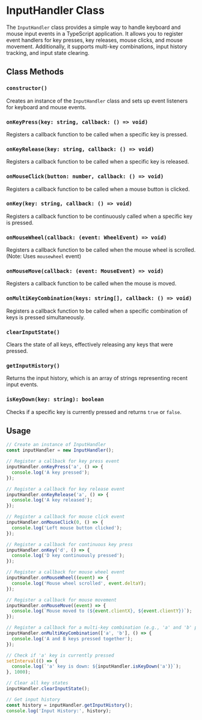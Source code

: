 # InputHandler Class

The `InputHandler` class provides a simple way to handle keyboard and mouse input events in a TypeScript application. It allows you to register event handlers for key presses, key releases, mouse clicks, and mouse movement. Additionally, it supports multi-key combinations, input history tracking, and input state clearing.

## Class Methods

### `constructor()`

Creates an instance of the `InputHandler` class and sets up event listeners for keyboard and mouse events.

### `onKeyPress(key: string, callback: () => void)`

Registers a callback function to be called when a specific key is pressed.

### `onKeyRelease(key: string, callback: () => void)`

Registers a callback function to be called when a specific key is released.

### `onMouseClick(button: number, callback: () => void)`

Registers a callback function to be called when a mouse button is clicked.

### `onKey(key: string, callback: () => void)`

Registers a callback function to be continuously called when a specific key is pressed.

### `onMouseWheel(callback: (event: WheelEvent) => void)`

Registers a callback function to be called when the mouse wheel is scrolled. (Note: Uses `mousewheel` event)

### `onMouseMove(callback: (event: MouseEvent) => void)`

Registers a callback function to be called when the mouse is moved.

### `onMultiKeyCombination(keys: string[], callback: () => void)`

Registers a callback function to be called when a specific combination of keys is pressed simultaneously.

### `clearInputState()`

Clears the state of all keys, effectively releasing any keys that were pressed.

### `getInputHistory()`

Returns the input history, which is an array of strings representing recent input events.

### `isKeyDown(key: string): boolean`

Checks if a specific key is currently pressed and returns `true` or `false`.

## Usage

```typescript
// Create an instance of InputHandler
const inputHandler = new InputHandler();

// Register a callback for key press event
inputHandler.onKeyPress('a', () => {
  console.log('A key pressed');
});

// Register a callback for key release event
inputHandler.onKeyRelease('a', () => {
  console.log('A key released');
});

// Register a callback for mouse click event
inputHandler.onMouseClick(0, () => {
  console.log('Left mouse button clicked');
});

// Register a callback for continuous key press
inputHandler.onKey('d', () => {
  console.log('D key continuously pressed');
});

// Register a callback for mouse wheel event
inputHandler.onMouseWheel((event) => {
  console.log('Mouse wheel scrolled', event.deltaY);
});

// Register a callback for mouse movement
inputHandler.onMouseMove((event) => {
  console.log(`Mouse moved to (${event.clientX}, ${event.clientY})`);
});

// Register a callback for a multi-key combination (e.g., 'a' and 'b' pressed together)
inputHandler.onMultiKeyCombination(['a', 'b'], () => {
  console.log('A and B keys pressed together');
});

// Check if 'a' key is currently pressed
setInterval(() => {
  console.log(`'a' key is down: ${inputHandler.isKeyDown('a')}`);
}, 1000);

// Clear all key states
inputHandler.clearInputState();

// Get input history
const history = inputHandler.getInputHistory();
console.log('Input History:', history);
